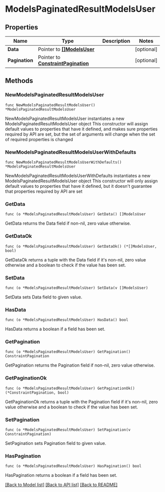 # ModelsPaginatedResultModelsUser

## Properties

Name | Type | Description | Notes
------------ | ------------- | ------------- | -------------
**Data** | Pointer to [**[]ModelsUser**](ModelsUser.md) |  | [optional] 
**Pagination** | Pointer to [**ConstraintPagination**](ConstraintPagination.md) |  | [optional] 

## Methods

### NewModelsPaginatedResultModelsUser

`func NewModelsPaginatedResultModelsUser() *ModelsPaginatedResultModelsUser`

NewModelsPaginatedResultModelsUser instantiates a new ModelsPaginatedResultModelsUser object
This constructor will assign default values to properties that have it defined,
and makes sure properties required by API are set, but the set of arguments
will change when the set of required properties is changed

### NewModelsPaginatedResultModelsUserWithDefaults

`func NewModelsPaginatedResultModelsUserWithDefaults() *ModelsPaginatedResultModelsUser`

NewModelsPaginatedResultModelsUserWithDefaults instantiates a new ModelsPaginatedResultModelsUser object
This constructor will only assign default values to properties that have it defined,
but it doesn't guarantee that properties required by API are set

### GetData

`func (o *ModelsPaginatedResultModelsUser) GetData() []ModelsUser`

GetData returns the Data field if non-nil, zero value otherwise.

### GetDataOk

`func (o *ModelsPaginatedResultModelsUser) GetDataOk() (*[]ModelsUser, bool)`

GetDataOk returns a tuple with the Data field if it's non-nil, zero value otherwise
and a boolean to check if the value has been set.

### SetData

`func (o *ModelsPaginatedResultModelsUser) SetData(v []ModelsUser)`

SetData sets Data field to given value.

### HasData

`func (o *ModelsPaginatedResultModelsUser) HasData() bool`

HasData returns a boolean if a field has been set.

### GetPagination

`func (o *ModelsPaginatedResultModelsUser) GetPagination() ConstraintPagination`

GetPagination returns the Pagination field if non-nil, zero value otherwise.

### GetPaginationOk

`func (o *ModelsPaginatedResultModelsUser) GetPaginationOk() (*ConstraintPagination, bool)`

GetPaginationOk returns a tuple with the Pagination field if it's non-nil, zero value otherwise
and a boolean to check if the value has been set.

### SetPagination

`func (o *ModelsPaginatedResultModelsUser) SetPagination(v ConstraintPagination)`

SetPagination sets Pagination field to given value.

### HasPagination

`func (o *ModelsPaginatedResultModelsUser) HasPagination() bool`

HasPagination returns a boolean if a field has been set.


[[Back to Model list]](../README.md#documentation-for-models) [[Back to API list]](../README.md#documentation-for-api-endpoints) [[Back to README]](../README.md)


